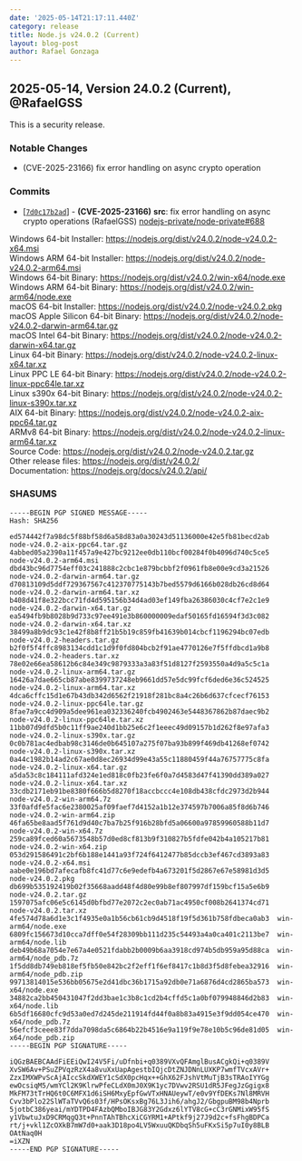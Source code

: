 ```yaml
---
date: '2025-05-14T21:17:11.440Z'
category: release
title: Node.js v24.0.2 (Current)
layout: blog-post
author: Rafael Gonzaga
---
```


## 2025-05-14, Version 24.0.2 (Current), @RafaelGSS

This is a security release.

### Notable Changes

- (CVE-2025-23166) fix error handling on async crypto operation

### Commits

- \[[`7d0c17b2ad`](https://github.com/nodejs/node/commit/7d0c17b2ad)] - **(CVE-2025-23166)** **src**: fix error handling on async crypto operations (RafaelGSS) [nodejs-private/node-private#688](https://github.com/nodejs-private/node-private/pull/688)

Windows 64-bit Installer: https://nodejs.org/dist/v24.0.2/node-v24.0.2-x64.msi \
Windows ARM 64-bit Installer: https://nodejs.org/dist/v24.0.2/node-v24.0.2-arm64.msi \
Windows 64-bit Binary: https://nodejs.org/dist/v24.0.2/win-x64/node.exe \
Windows ARM 64-bit Binary: https://nodejs.org/dist/v24.0.2/win-arm64/node.exe \
macOS 64-bit Installer: https://nodejs.org/dist/v24.0.2/node-v24.0.2.pkg \
macOS Apple Silicon 64-bit Binary: https://nodejs.org/dist/v24.0.2/node-v24.0.2-darwin-arm64.tar.gz \
macOS Intel 64-bit Binary: https://nodejs.org/dist/v24.0.2/node-v24.0.2-darwin-x64.tar.gz \
Linux 64-bit Binary: https://nodejs.org/dist/v24.0.2/node-v24.0.2-linux-x64.tar.xz \
Linux PPC LE 64-bit Binary: https://nodejs.org/dist/v24.0.2/node-v24.0.2-linux-ppc64le.tar.xz \
Linux s390x 64-bit Binary: https://nodejs.org/dist/v24.0.2/node-v24.0.2-linux-s390x.tar.xz \
AIX 64-bit Binary: https://nodejs.org/dist/v24.0.2/node-v24.0.2-aix-ppc64.tar.gz \
ARMv8 64-bit Binary: https://nodejs.org/dist/v24.0.2/node-v24.0.2-linux-arm64.tar.xz \
Source Code: https://nodejs.org/dist/v24.0.2/node-v24.0.2.tar.gz \
Other release files: https://nodejs.org/dist/v24.0.2/ \
Documentation: https://nodejs.org/docs/v24.0.2/api/

### SHASUMS

```
-----BEGIN PGP SIGNED MESSAGE-----
Hash: SHA256

ed574442f7a98dc5f88bf58d6a58d83a0a30243d51136000e42e5fb81becd2ab  node-v24.0.2-aix-ppc64.tar.gz
4abbed05a2390a11f457a9e427bc9212ee0db110bcf00284f0b4096d740c5ce5  node-v24.0.2-arm64.msi
dbd43bc96d7754eff03c241888c2cbc1e879bcbbf2f0961fb8e00e9cd3a21526  node-v24.0.2-darwin-arm64.tar.gz
d70813109d5ddf729367567c412370775143b7bed5579d6166b028db26cd8d64  node-v24.0.2-darwin-arm64.tar.xz
b408d41f8e322bcc71fd4d595156b34d4ad03ef149fba26386030c4cf7e2c1e9  node-v24.0.2-darwin-x64.tar.gz
ea5494fb9b8028b9d733c97ee491e3b860000009edaf50165fd16594f3d3c082  node-v24.0.2-darwin-x64.tar.xz
38499a8b9dc93c1e42f8b8ff21b5b19c859fb41639b014cbcf1196294bc07edb  node-v24.0.2-headers.tar.gz
b2f0f5f4ffc8983134cdd1c1d9f0fd804bcb2f91ae4770126e7f5ffdbcd1a9b8  node-v24.0.2-headers.tar.xz
78e02e66ea58612b6c84e349c9879333a3a83f51d8127f2593550a4d9a5c5c1a  node-v24.0.2-linux-arm64.tar.gz
16426a7dae665cb87abe8399737248eb9661dd57e5dc99fcf6ded6e36c524525  node-v24.0.2-linux-arm64.tar.xz
4dca6cffc15d1e67b43db342d6562f21918f281bc8a4c26b6d637cfcecf76153  node-v24.0.2-linux-ppc64le.tar.gz
8fae7a9cc4d909a5dee961ea032336240fcb4902463e5448367862b87daec9b2  node-v24.0.2-linux-ppc64le.tar.xz
11bb07d9dfd5b0c11ff9ae240d1bb25e6c2f1eeec49d09157b1d262f8e97afa3  node-v24.0.2-linux-s390x.tar.gz
0c0b781ac4edbab98c3146de0b645107a275f07ba93b899f469db41268ef0742  node-v24.0.2-linux-s390x.tar.xz
0a44c1982b14ad2c67ae0d8ec26934d99e43a55c11880459f44a76757775c8fa  node-v24.0.2-linux-x64.tar.gz
a5da53c8c184111afd324e1ed818c0fb23fe6f0a7d4583d47f41390dd389a027  node-v24.0.2-linux-x64.tar.xz
33cdb2171eb91be8380f666b5d8270f18accbccc4e108db438cfdc2973d2b944  node-v24.0.2-win-arm64.7z
33f0afdfe5fac6e2380025af09faef7d4152a1b12e374597b7006a85f8d6b746  node-v24.0.2-win-arm64.zip
46fa65be8aad5f761d9d40c7ba7b25f916b28bfd5a06600a97859960588b11d7  node-v24.0.2-win-x64.7z
259ca89fced60a5673548b57d0ed8cf813b9f310827b5fdfe042b4a105217b81  node-v24.0.2-win-x64.zip
053d291586491c2bf6b188e1441a93f724f6412477b85dccb3ef467cd3893a83  node-v24.0.2-x64.msi
aabe0e196bd7afecafb8fc41d77c6e9edefb4a673201f5d2867e67e58981d3d5  node-v24.0.2.pkg
db699b535192419b02f35668aadd48f4d80e99b8ef807997df159bcf15a5e6b9  node-v24.0.2.tar.gz
1597075afc06e5c6145d0bfbd77e2072c2ec0ab71ac4950cf008b2641374cd71  node-v24.0.2.tar.xz
4fe574d78a6d1e3c1f4935e0a1b56cb61cb9d4518f19f5d361b758fdbeca0ab3  win-arm64/node.exe
6809fc156673d10cca7dff0e54f28309bb111d235c54493a4a0ca401c2113be7  win-arm64/node.lib
deb49b68a7054e7e67a4e0521fdabb2b0009b6aa3918cd974b5db959a95d88ca  win-arm64/node_pdb.7z
1f5dd8db749eb818ef5fb50e842bc2f2eff1f6ef8417c1b8d3f5d8febea32916  win-arm64/node_pdb.zip
99713814015e536bb05675e2d41dbc36b1715a92db0e71a6876d4cd2865ba573  win-x64/node.exe
34882ca2bb450431047f2dd3bae1c3b8c1cd2b4cffd5c1a0bf079948846d2b83  win-x64/node.lib
6b5df16680cfc9d53a0ed7d245de211914fd44f0a8b83a4915e3f9dd054ce470  win-x64/node_pdb.7z
56efcf3ceee83f7dda7098da5c6864b22b4516e9a119f9e78e10b5c96de81d05  win-x64/node_pdb.zip
-----BEGIN PGP SIGNATURE-----

iQGzBAEBCAAdFiEEiQwI24V5Fi/uDfnbi+q0389VXvQFAmglBusACgkQi+q0389V
XvSW6Av+PSuZPVqzRzX4a8vuXxUapAgestbIQjcDtZNJDNnLUXKP7wmfTVcxAVr+
ZzxIMXWPvScAjAIccSkdXWEY1cSdX0pcHqx++GhX62FJshVtMuTjB3sTRAoIYYGg
ewOcsiqM5/wmYCl2K9KlrwPfeCLdX0mJ0X9K1yc7DVwv2RSU1dR5JFegJzGgigx8
MkFM73tTrHQ6t0C6MFX1d6iSH6MxyEpfGwVTxHNAUeywT/e0v9YfDEKs7Nl8MRVH
Cvv3bPlo22SlWTaTVvQ6s03f/HPsOKsxBg76L3Jih6/ahgJ2/GbgpuBM98b4Nprb
5jotbC386yeai/mYDTPD4FAzbQMboIBJG83Y2Gdxz6lYTV8cG+cC3rGNMixW95fS
y1VbwtuJxD9CRMqgQ3t+PnnTAhTBhcXiCGYRM1+APtkf9j27J9d2c+fsFhgBDPCa
rt/j+vkl1ZcOXkB7mW7d0+aak3D18po4LV5WxuuQKDbqSh5uFKxSi5p7uI0y8BLB
OAtNaq0H
=iXZN
-----END PGP SIGNATURE-----
```
